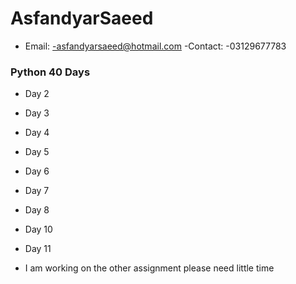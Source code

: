 # AsfandyarSaeed
- Email:
  -asfandyarsaeed@hotmail.com
-Contact:
  -03129677783


### Python 40 Days
- Day 2
- Day 3
- Day 4
- Day 5
- Day 6
- Day 7
- Day 8
- Day 10
- Day 11

- I am working on the other assignment please need little time 
